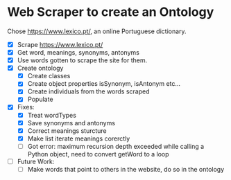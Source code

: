 # Web Scraper to create an Ontology

Chose https://www.lexico.pt/, an online Portuguese dictionary.
 
- [x] Scrape https://www.lexico.pt/
- [x] Get word, meanings, synonyms, antonyms
- [x] Use words gotten to scrape the site for them.
- [x] Create ontology
    - [x] Create classes
    - [x] Create object properties isSynonym, isAntonym etc...
    - [x] Create individuals from the words scraped
    - [x] Populate
- [x] Fixes:
    - [x] Treat wordTypes
    - [x] Save synonyms and antonyms
    - [x] Correct meanings sturcture
    - [x] Make list iterate meanings corerctly
    - [ ] Got error: maximum recursion depth exceeded while calling a Python object, need to convert getWord to a loop
- [ ] Future Work:
    - [ ] Make words that point to others in the website, do so in the ontology